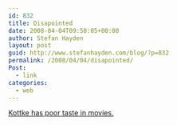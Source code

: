 ```yaml
---
id: 832
title: Disapointed
date: 2008-04-04T09:50:05+00:00
author: Stefan Hayden
layout: post
guid: http://www.stefanhayden.com/blog/?p=832
permalink: /2008/04/04/disapointed/
Post:
  - link
categories:
  - web
---
```

<a href="http://www.kottke.org/remainder/08/04/15378.html">Kottke has poor taste in movies.</a>